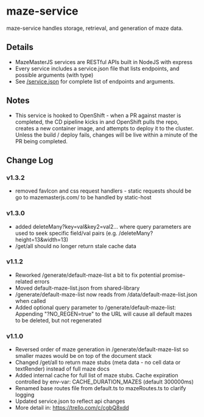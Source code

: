 # maze-service

maze-service handles storage, retrieval, and generation of maze data.

## Details

-   MazeMasterJS services are RESTful APIs built in NodeJS with express
-   Every service includes a service.json file that lists endpoints, and possible arguments (with type)
-   See [/service.json](https://github.com/mazemasterjs/maze-service/blob/development/service.json) for complete list of endpoints and arguments.

## Notes

-   This service is hooked to OpenShift - when a PR against master is completed, the CD pipeline kicks in and OpenShift pulls the repo, creates a new container image, and attempts to deploy it to the cluster. Unless the build / deploy fails, changes will be live within a minute of the PR being completed.

## Change Log

### v1.3.2

-   removed favIcon and css request handlers - static requests should be go to mazemasterjs.com/ to be handled by static-host

### v1.3.0

-   added deleteMany?key=val&key2=val2... where query parameters are used to seek specific field/val pairs (e.g. /deleteMany?height=13&width=13)
-   /get/all should no longer return stale cache data

### v1.1.2

-   Reworked /generate/default-maze-list a bit to fix potential promise-related errors
-   Moved default-maze-list.json from shared-library
-   /generate/default-maze-list now reads from /data/default-maze-list.json when called
-   Added optional query parameter to /generate/default-maze-list: Appending "?NO_REGEN=true" to the URL will cause all default mazes to be deleted, but not regenerated

### v1.1.0

-   Reversed order of maze generation in /generate/default-maze-list so smaller mazes would be on top of the document stack
-   Changed /get/all to return maze stubs (meta data - no cell data or textRender) instead of full maze docs
-   Added internal cache for full list of maze stubs. Cache expiration controlled by env-var: CACHE_DURATION_MAZES (default 300000ms)
-   Renamed base routes file from default.ts to mazeRoutes.ts to clarify logging
-   Updated service.json to reflect api changes
-   More detail in: https://trello.com/c/cgbQ8xdd
